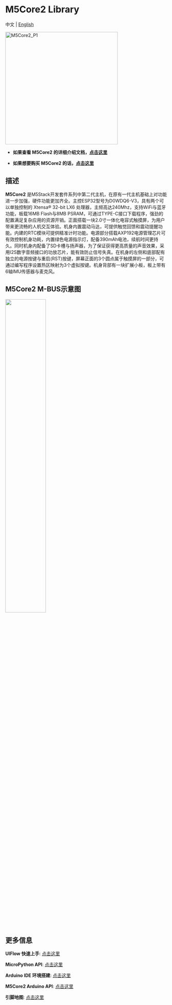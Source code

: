 # M5Core2 Library

中文 | [English](README_cn.md)

<img src="https://static-cdn.m5stack.com/resource/docs/static/assets/img/product_pics/core/core2/core2_01.webp" alt="M5Core2_P1" width="350" height="350">

* **如果查看 M5Core2 的详细介绍文档，[点击这里](https://docs.m5stack.com/zh_CN/core/core2)**

* **如果想要购买 M5Core2 的话，[点击这里](https://item.taobao.com/item.htm?spm=a1z10.5-c-s.w4002-22404213529.17.6e3e49d8MKGBmL&id=625561056791)**

## 描述

**M5Core2** 是M5Stack开发套件系列中第二代主机，在原有一代主机基础上对功能进一步加强，硬件功能更加齐全。主控ESP32型号为D0WDQ6-V3，具有两个可以单独控制的 Xtensa® 32-bit LX6 处理器，主频高达240Mhz，支持WiFi与蓝牙功能，板载16MB Flash与8MB PSRAM，可通过TYPE-C接口下载程序，强劲的配置满足复杂应用的资源开销。正面搭载一块2.0寸一体化电容式触摸屏，为用户带来更流畅的人机交互体验。机身内置震动马达，可提供触觉回馈和震动提醒功能。内建的RTC模块可提供精准计时功能。电源部分搭载AXP192电源管理芯片可有效控制机身功耗，内置绿色电源指示灯，配备390mAh电池，续航时间更持久。同时机身内配备了SD卡槽与扬声器，为了保证获得更高质量的声音效果，采用I2S数字音频接口的功放芯片，能有效防止信号失真。在机身的左侧和底部配有独立的电源按键与重启(RST)按键，屏幕正面的3个圆点属于触摸屏的一部分，可通过编写程序设置热区映射为3个虚拟按键。机身背部有一块扩展小板，板上带有6轴IMU传感器与麦克风。

## M5Core2 M-BUS示意图

<img src="https://static-cdn.m5stack.com/resource/docs/static/assets/img/product_pics/core/core2/core2_mbus.webp" width = "50%">


## 更多信息

**UIFlow 快速上手**: [点击这里](https://docs.m5stack.com/zh_CN/quick_start/core2/uiflow)

**MicroPython API**: [点击这里](https://docs.m5stack.com/zh_CN/quick_start/core2/mpy)

**Arduino IDE 环境搭建**: [点击这里](https://docs.m5stack.com/zh_CN/quick_start/core2/arduino)

**M5Core2 Arduino API**: [点击这里](https://docs.m5stack.com/zh_CN/api/core2/axp192_core2)

**引脚地图**: [点击这里](https://docs.m5stack.com/zh_CN/core/core2)
